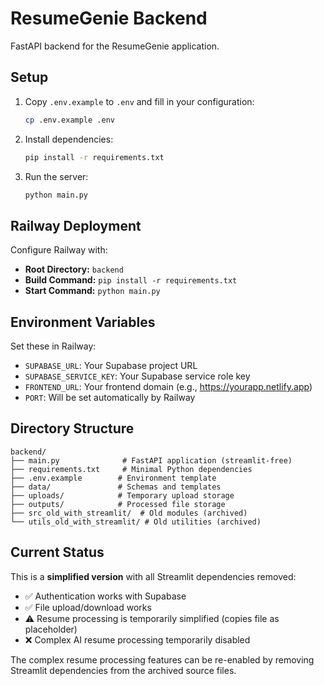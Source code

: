 # ResumeGenie Backend

FastAPI backend for the ResumeGenie application.

## Setup

1. Copy `.env.example` to `.env` and fill in your configuration:
   ```bash
   cp .env.example .env
   ```

2. Install dependencies:
   ```bash
   pip install -r requirements.txt
   ```

3. Run the server:
   ```bash
   python main.py
   ```

## Railway Deployment

Configure Railway with:
- **Root Directory:** `backend`
- **Build Command:** `pip install -r requirements.txt`
- **Start Command:** `python main.py`

## Environment Variables

Set these in Railway:
- `SUPABASE_URL`: Your Supabase project URL
- `SUPABASE_SERVICE_KEY`: Your Supabase service role key
- `FRONTEND_URL`: Your frontend domain (e.g., https://yourapp.netlify.app)
- `PORT`: Will be set automatically by Railway

## Directory Structure

```
backend/
├── main.py              # FastAPI application (streamlit-free)
├── requirements.txt     # Minimal Python dependencies  
├── .env.example        # Environment template
├── data/               # Schemas and templates
├── uploads/            # Temporary upload storage
├── outputs/            # Processed file storage
├── src_old_with_streamlit/  # Old modules (archived)
└── utils_old_with_streamlit/ # Old utilities (archived)
```

## Current Status

This is a **simplified version** with all Streamlit dependencies removed:
- ✅ Authentication works with Supabase
- ✅ File upload/download works  
- ⚠️ Resume processing is temporarily simplified (copies file as placeholder)
- ❌ Complex AI resume processing temporarily disabled

The complex resume processing features can be re-enabled by removing Streamlit dependencies from the archived source files.